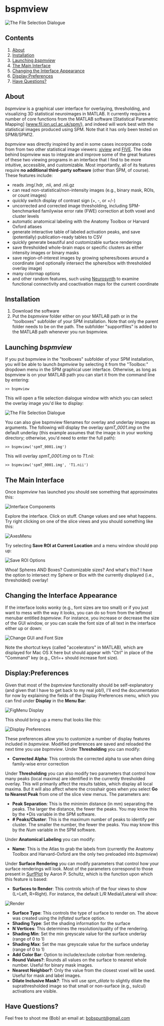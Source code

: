 # bspmview
![The File Selection Dialogue](https://raw.githubusercontent.com/spunt/bspmview/master/supportfiles/doc/titleimage_1477x0751.jpg)

## Contents
1. [About](#about)
2. [Installation](#installation)
3. [Launching *bspmview*](#launching-bspmview)
4. [The Main Interface](#the-main-interface)
5. [Changing the Interface Appearance](#changing-the-interface-appearance)
6. [Display:Preferences](#displaypreferences)
7. [Have Questions?](#have-questions)

## About ##
*bspmview* is a graphical user interface for overlaying, thresholding, and visualizing 3D statistical neuroimages in MATLAB. It currently requires a number of core functions from the MATLAB software [Statistical Parametric Mapping] (www.fil.ion.ucl.ac.uk/spm/), and indeed will work best with the statistical images produced using SPM. Note that it has only been tested on SPM8/SPM12. 

*bspmview* was directly inspired by and in some cases incorporates code from from two other statistical image viewers: [xjview](http://www.alivelearn.net/xjview8/developers/) and [FIVE](http://mrtools.mgh.harvard.edu/index.php/Main_Page). The idea behind bspmview was to integrate and improve some of the great features of these two viewing programs in an interface that I find to be more intuitive, accessible, and customizable. Most importantly, all of its features require **no additional third-party software** (other than SPM, of course). These features include: 
* reads .img/.hdr, .nii, and .nii.gz
* can read non-statistical/non-intensity images (e.g., binary mask, ROIs, or count images)
* quickly switch display of contrast sign (+, -, or +/-)
* uncorrected and corrected image thresholding, including SPM-benchmarked familywise error rate (FWE) correction at both voxel and cluster levels
* automatic anatomical labeling with the Anatomy Toolbox or Harvard Oxford atlases
* generate interactive table of labeled activation peaks, and save (potentially) publication-ready tables to CSV 
* quickly generate beautiful and customizable surface renderings
* save thresholded whole-brain maps or specific clusters as either intensity images or binary masks
* save region-of-interest images by growing spheres/boxes around a coordinate (and optionally intersect the sphere/box with thresholded overlay image)
* many colormap options
* and other random features, such using [Neurosynth](http://neurosynth.org/locations/) to examine functional connectivity and coactivation maps for the current coordinate

## Installation ##
1. Download the software
2. Put the *bspmview* folder either on your MATLAB path or in the "toolboxes" subfolder of your SPM installation. Note that only the parent folder needs to be on the path. The subfolder "supportfiles" is added to the MATLAB path whenever you run bspmview.

## Launching *bspmview*
If you put bspmview in the "toolboxes" subfolder of your SPM installation, you will be able to launch *bspmview* by selecting it from the "Toolbox:" dropdown menu in the SPM graphical user interface. Otherwise, as long as bspmview is on your MATLAB path you can start it from the command line by entering: 
```
>> bspmview                    
```
This will open a file selection dialogue window with which you can select the overlay image you'd like to display:

![The File Selection Dialogue](https://raw.githubusercontent.com/spunt/bspmview/master/supportfiles/doc/file_selection_2633x1083.jpg)

You can also give bspmview filenames for overlay and underlay images as arguments. The following will display the overlay *spmT_0001.img* on the default underlay (this example assumes that the image is in your working directory; otherwise, you'd need to enter the full path): 
```
>> bspmview('spmT_0001.img') 
```
This will overlay *spmT_0001.img* on to *T1.nii*:
``` 
>> bspmview('spmT_0001.img', 'T1.nii') 
```

## The Main Interface
Once *bspmview* has launched you should see something that approximates this:

![Interface Components](https://raw.githubusercontent.com/spunt/bspmview/master/supportfiles/doc/gui_layout_4167x2084.jpg)

Explore the interface. Click on stuff. Change values and see what happens. Try right clicking on one of the slice views and you should something like this:

![AxesMenu](https://raw.githubusercontent.com/spunt/bspmview/master/supportfiles/doc/AxesMenu_0376x0260.jpg)

Try selecting **Save ROI at Current Location** and a menu window should pop up:
                              
![Save ROI Options](https://raw.githubusercontent.com/spunt/bspmview/master/supportfiles/doc/Save_ROI_Options_0325x0146.jpg)

Whoa! Spheres AND Boxes? Customizable sizes? And what's this? I have the option to intersect my Sphere or Box with the currently displayed (i.e., thresholded) overlay!


## Changing the Interface Appearance
If the interface looks wonky (e.g., font sizes are too small) or if you just want to mess with the way it looks, you can do so from from the leftmost menubar entitled *bspmview*. For instance, you increase or decrease the size of the GUI window, or you can scale the font size of all text in the interface either up or down:

![Change GUI and Font Size](https://raw.githubusercontent.com/spunt/bspmview/master/supportfiles/doc/change_appearance.jpg)

Note the shortcut keys (called "accelerators" in MATLAB), which are displayed for Mac OS X here but should appear with "Ctrl" in place of the "Command" key (e.g., Ctrl=+ should increase font size).


## Display:Preferences
Given that most of the *bspmview* functionality should be self-explanatory (and given that I have to get back to my real job!), I'll end the documentation for now by explaining the fields of the Display Preferences menu, which you can find under **Display** in the **Menu Bar**:

![FigMenu Display](https://raw.githubusercontent.com/spunt/bspmview/master/supportfiles/doc/FigMenu_Display_0250x0165.jpg)

This should bring up a menu that looks like this: 

![Display Preferences](https://raw.githubusercontent.com/spunt/bspmview/master/supportfiles/doc/Display_Preferences_0555x0498.jpg)

These preferences allow you to customize a number of display features included in *bspmview*. Modified preferences are saved and reloaded the next time you use *bspmview*.  Under **Thresholding** you can modify:
* **Corrected Alpha**: This controls the corrected alpha to use when doing family-wise error correction

Under **Thresholding** you can also modify two parameters that control how many peaks (local maxima) are identified in the currently thresholded overlay. This will primarily affect the results tables, which display all local maxima. But it will also affect where the crosshair goes when you select **Go to Nearest Peak** from one of the slice view menus. The parameters are:
* **Peak Separation**: This is the minimim distance (in mm) separating the peaks. The larger the distance, the fewer the peaks. You may know this by the *Dis variable in the SPM software. 
* **# Peaks/Cluster**: This is the maximum number of peaks to identify per cluster. The smaller the number, the fewer the peaks. You may know this by the *Num* variable in the SPM software. 

Under **Anatomical Labeling** you can modify:
* **Name**: This is the Atlas to grab the labels from (currently the Anatomy Toolbox and Harvard-Oxford are the only two preloaded into *bspmview*)

Under **Surface Rendering** you can modify parameters that control how your surface renderings will look. Most of the parameters correspond to those present in [SurfPlot](http://mrtools.mgh.harvard.edu/index.php/SurfPlot) by Aaron P. Schultz, which is the function upon which this feature is based:
* **Surfaces to Render**: This controls which of the four views to show (L=Left, R=Right). For instance, the default L/R Medial/Lateral will show:

                                    
![Render](https://raw.githubusercontent.com/spunt/bspmview/master/supportfiles/doc/Render_0745x0418.jpg)

* **Surface Type**: This controls the type of surface to render on. The above was created using the *Inflated* surface option. 
* **Shading Type**: Set the shading information for the surface
* **N Vertices**: This determines the resolution/quality of the rendering. 
* **Shading Min**: Set the min greyscale value for the surface underlay (range of 0 to 1)
* **Shading Max**: Set the max greyscale value for the surface underlay (range of 0 to 1)
* **Add Color Bar**: Option to include/exclude colorbar from rendering. 
* **Round Values?**: Rounds all values on the surface to nearest whole number. Useful for binary mask images.
* **Nearest Neighbor?**: Only the value from the closest voxel will be used. Useful for mask and label images.
* **Dilate Inclusive Mask?**: This will use *spm_dilate* to slightly dilate the suprathresholded image so that small or non-surface (e.g., sulcul) activations are visible.

## Have Questions? 
Feel free to shoot me (Bob) an email at: bobspunt@gmail.com